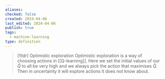 ```yaml
---
aliases: 
checked: false
created: 2024-04-06
last_edited: 2024-04-06
publish: true
tags:
  - machine-learning
type: definition
---
```

>[!tldr] Optimistic exploration
>Optimistic exploration is a way of choosing actions in [[Q-learning]]. Here we set the initial values of our $\hat{Q}$ to all be very high and we always pick the action that maximises $\hat{Q}$. Then in uncertainty it will explore actions it does not know about.


